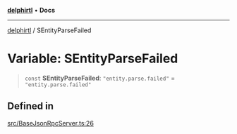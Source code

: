[**delphirtl**](../README.md) • **Docs**

***

[delphirtl](../globals.md) / SEntityParseFailed

# Variable: SEntityParseFailed

> `const` **SEntityParseFailed**: `"entity.parse.failed"` = `"entity.parse.failed"`

## Defined in

[src/BaseJsonRpcServer.ts:26](https://github.com/chuacw/delphirtl/blob/81e46ed8e71de73f45f9b80059b720517cfde254/src/BaseJsonRpcServer.ts#L26)
